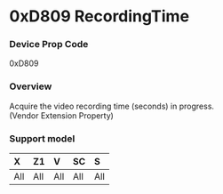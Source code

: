 # 0xD809 RecordingTime

### Device Prop Code

0xD809

### Overview

Acquire the video recording time (seconds) in progress.  
(Vendor Extension Property)

### Support model

| X | Z1 | V | SC | S |
|:--|:--|:--|:--|:--|
| All | All | All | All | All |
